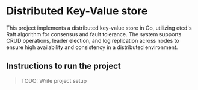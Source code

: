 # Distributed Key-Value store

This project implements a distributed key-value store in Go, utilizing etcd's Raft algorithm for consensus and fault tolerance. The system supports CRUD operations, leader election, and log replication across nodes to ensure high availability and consistency in a distributed environment.

## Instructions to run the project

> TODO: Write project setup

